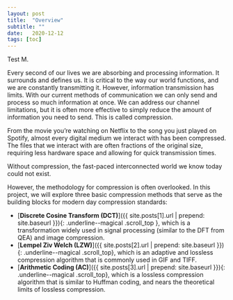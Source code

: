 ```yaml
---
layout: post
title:  "Overview"
subtitle: ""
date:   2020-12-12
tags: [toc]
---
```


Test M.

Every second of our lives we are absorbing and processing information. It surrounds and defines us. It is critical to the way our world functions, and we are constantly transmitting it. However, information transmission has limits. With our current methods of communication we can only send and process so much information at once. We can address our channel limitations, but it is often more effective to simply reduce the amount of information you need to send. This is called compression. 

From the movie you’re watching on Netflix to the song you just played on Spotify, almost every digital medium we interact with has been compressed. The files that we interact with are often fractions of the original size, requiring less hardware space and allowing for quick transmission times. 

Without compression, the fast-paced interconnected world we know today could not exist.

However, the methodology for compression is often overlooked. In this project, we will explore three basic compression methods that serve as the building blocks for modern day compression standards:

- [**Discrete Cosine Transform (DCT)**]({{ site.posts[1].url | prepend: site.baseurl }}){: .underline--magical .scroll_top }, which is a transformation widely used in signal processing (similar to the DFT from QEA) and image compression. 
- [**Lempel Ziv Welch (LZW)**]({{ site.posts[2].url | prepend: site.baseurl }}){: .underline--magical .scroll_top}, which is an adaptive and lossless compression algorithm that is commonly used in GIF and TIFF. 
- [**Arithmetic Coding (AC)**]({{ site.posts[3].url | prepend: site.baseurl }}){: .underline--magical .scroll_top}, which is a lossless compression algorithm that is similar to Huffman coding, and nears the theoretical limits of lossless compression. 
